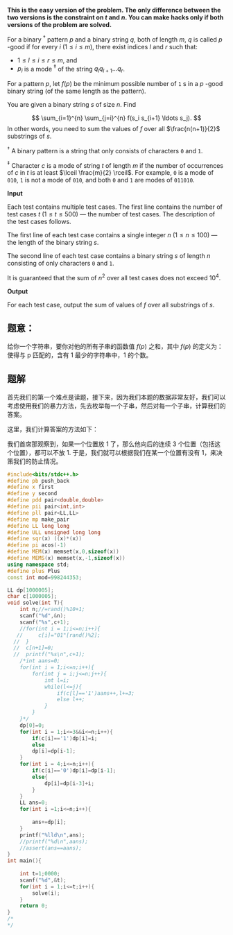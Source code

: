 **This is the easy version of the problem. The only difference between the two versions is the constraint on $t$ and $n$. You can make hacks only if both versions of the problem are solved.**

For a binary $^\dagger$ pattern $p$ and a binary string $q$, both of length $m$, $q$ is called $p$ \-good if for every $i$ ($1 \leq i \leq m$), there exist indices $l$ and $r$ such that:

-   $1 \leq l \leq i \leq r \leq m$, and
-   $p_i$ is a mode $^\ddagger$ of the string $q_l q_{l+1} \ldots q_{r}$.

For a pattern $p$, let $f(p)$ be the minimum possible number of $\mathtt{1}$ s in a $p$ \-good binary string (of the same length as the pattern).

You are given a binary string $s$ of size $n$. Find

$$
\sum_{i=1}^{n} \sum_{j=i}^{n} f(s_i s_{i+1} \ldots s_j).
$$
 In other words, you need to sum the values of $f$ over all $\frac{n(n+1)}{2}$ substrings of $s$.

$^\dagger$ A binary pattern is a string that only consists of characters $\mathtt{0}$ and $\mathtt{1}$.

$^\ddagger$ Character $c$ is a mode of string $t$ of length $m$ if the number of occurrences of $c$ in $t$ is at least $\lceil \frac{m}{2} \rceil$. For example, $\mathtt{0}$ is a mode of $\mathtt{010}$, $\mathtt{1}$ is not a mode of $\mathtt{010}$, and both $\mathtt{0}$ and $\mathtt{1}$ are modes of $\mathtt{011010}$.

**Input**

Each test contains multiple test cases. The first line contains the number of test cases $t$ ($1 \le t \le 500$) — the number of test cases. The description of the test cases follows.

The first line of each test case contains a single integer $n$ ($1 \le n \le 100$) — the length of the binary string $s$.

The second line of each test case contains a binary string $s$ of length $n$ consisting of only characters $\mathtt{0}$ and $\mathtt{1}$.

It is guaranteed that the sum of $n^2$ over all test cases does not exceed $10^4$.

**Output**

For each test case, output the sum of values of $f$ over all substrings of $s$.

## 题意：
给你一个字符串，要你对他的所有子串的函数值 $f(p)$ 之和，其中 $f(p)$ 的定义为：使得与 p 匹配的，含有 1 最少的字符串中，1 的个数。

## 题解
首先我们的第一个难点是读题，接下来，因为我们本题的数据非常友好，我们可以考虑使用我们的暴力方法，先去枚举每一个子串，然后对每一个子串，计算我们的答案。

这里，我们计算答案的方法如下：

我们首席那观察到，如果一个位置放 1 了，那么他向后的连续 3 个位置（包括这个位置），都可以不放 1. 于是，我们就可以根据我们在某一个位置有没有 1，来决策我们的防止情况。

```cpp
#include<bits/stdc++.h>
#define pb push_back
#define x first
#define y second
#define pdd pair<double,double>
#define pii pair<int,int>
#define pll pair<LL,LL>
#define mp make_pair
#define LL long long
#define ULL unsigned long long
#define sqr(x) ((x)*(x))
#define pi acos(-1)
#define MEM(x) memset(x,0,sizeof(x))
#define MEMS(x) memset(x,-1,sizeof(x))
using namespace std;
#define plus Plus
const int mod=998244353;

LL dp[1000005];
char c[1000005];
void solve(int T){
    int n;//=rand()%10+1;
    scanf("%d",&n);
    scanf("%s",c+1);
    //for(int i = 1;i<=n;i++){
   //     c[i]="01"[rand()%2];
  //  }
  //  c[n+1]=0;
  //  printf("%s\n",c+1);
    /*int aans=0;
    for(int i = 1;i<=n;i++){
        for(int j = i;j<=n;j++){
            int l=i;
            while(l<=j){
                if(c[l]=='1')aans++,l+=3;
                else l++;
            }
        }
    }*/
    dp[0]=0;
    for(int i = 1;i<=3&&i<=n;i++){
        if(c[i]=='1')dp[i]=i;
        else 
        dp[i]=dp[i-1];
    }
    for(int i = 4;i<=n;i++){
        if(c[i]=='0')dp[i]=dp[i-1];
        else{
            dp[i]=dp[i-3]+i;
        }
    }
    LL ans=0;
    for(int i =1;i<=n;i++){
        
        ans+=dp[i];
    }
    printf("%lld\n",ans);
    //printf("%d\n",aans);
    //assert(ans==aans);
}
int main(){
   
    int t=1;0000;
    scanf("%d",&t);
    for(int i = 1;i<=t;i++){
        solve(i);
    }
    return 0;
}
/*
*/
```
